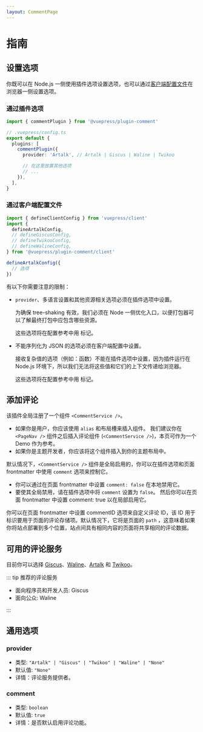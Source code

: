 ```yaml
---
layout: CommentPage
---
```


# 指南

## 设置选项

你既可以在 Node.js 一侧使用插件选项设置选项，也可以通过[客户端配置文件][client-config]在浏览器一侧设置选项。

### 通过插件选项

```ts
import { commentPlugin } from '@vuepress/plugin-comment'

// .vuepress/config.ts
export default {
  plugins: [
    commentPlugin({
      provider: 'Artalk', // Artalk | Giscus | Waline | Twikoo

      // 在这里放置其他选项
      // ...
    }),
  ],
}
```

### 通过客户端配置文件

```ts title=".vuepress/client.ts"
import { defineClientConfig } from 'vuepress/client'
import {
  defineArtalkConfig,
  // defineGiscusConfig,
  // defineTwikooConfig,
  // defineWalineConfig,
} from '@vuepress/plugin-comment/client'

defineArtalkConfig({
  // 选项
})
```

有以下你需要注意的限制：

- `provider`、多语言设置和其他资源相关选项必须在插件选项中设置。

  为确保 tree-shaking 有效，我们必须在 Node 一侧优化入口，以便打包器可以了解最终打包中应包含哪些资源。

  这些选项将在配置参考中用 <Badge text="仅限插件选项" type="warning" vertical="baseline"/> 标记。

- 不能序列化为 JSON 的选项必须在客户端配置中设置。

  接收复杂值的选项（例如：函数）不能在插件选项中设置，因为插件运行在 Node.js 环境下，所以我们无法将这些值和它们的上下文传递给浏览器。

  这些选项将在配置参考中用 <Badge text="仅限客户端配置" type="warning" vertical="baseline"/> 标记。

## 添加评论

该插件全局注册了一个组件 `<CommentService />`。

- 如果你是用户，你应该使用 `alias` 和布局槽来插入组件。 我们建议你在 `<PageNav />` 组件之后插入评论组件 (`<CommentService />`)，本页可作为一个 Demo 作为参考。
- 如果你是主题开发者，你应该将这个组件插入到你的主题布局中。

默认情况下，`<CommentService />` 组件是全局启用的，你可以在插件选项和页面 frontmatter 中使用 `comment` 选项来控制它。

- 你可以通过在页面 frontmatter 中设置 `comment: false` 在本地禁用它。
- 要使其全局禁用，请在插件选项中将 `comment` 设置为 `false`。 然后你可以在页面 frontmatter 中设置 comment: true 以在局部启用它。

你可以在页面 frontmatter 中设置 commentID 选项来自定义评论 ID，该 ID 用于标识要用于页面的评论存储项。默认情况下，它将是页面的 `path` ，这意味着如果你将站点部署到多个位置，站点间具有相同内容的页面将共享相同的评论数据。

## 可用的评论服务

目前你可以选择 [Giscus](giscus/README.md)、[Waline](waline/README.md)、[Artalk](artalk/README.md) 和 [Twikoo](twikoo/README.md)。

::: tip 推荐的评论服务

- 面向程序员和开发人员: Giscus
- 面向公众: Waline

:::

## 通用选项

### provider <Badge text="仅限插件选项" type="warning"/>

- 类型: `"Artalk" | "Giscus" | "Twikoo" | "Waline" | "None"`
- 默认值: `"None"`
- 详情：评论服务提供者。

### comment

- 类型: `boolean`
- 默认值: `true`
- 详情：是否默认启用评论功能。

[client-config]: https://vuejs.press/zh/guide/configuration.html#%E5%AE%A2%E6%88%B7%E7%AB%AF%E9%85%8D%E7%BD%AE%E6%96%87%E4%BB%B6

